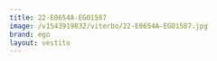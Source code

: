 ```yaml
---
title: 22-E0654A-EGO1587
image: /v1543919832/viterbo/22-E0654A-EGO1587.jpg
brand: ego
layout: vestito
---
```

